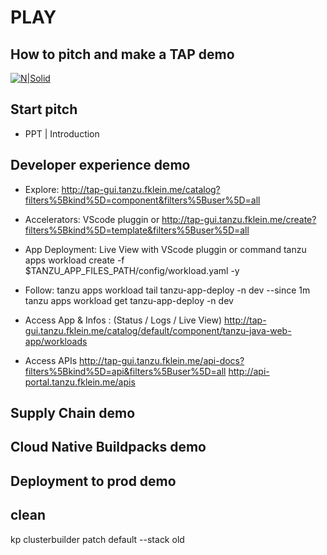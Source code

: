# PLAY
## How to pitch and make a TAP demo

[![N|Solid](https://img.shields.io/badge/VMware-231f20?style=for-the-badge&logo=VMware&logoColor=white)](https://tanzu.vmware.com/application-platform)

## Start pitch

- PPT | Introduction

## Developer experience demo
- Explore: http://tap-gui.tanzu.fklein.me/catalog?filters%5Bkind%5D=component&filters%5Buser%5D=all

- Accelerators: VScode pluggin or http://tap-gui.tanzu.fklein.me/create?filters%5Bkind%5D=template&filters%5Buser%5D=all

- App Deployment: Live View with VScode pluggin or command tanzu apps workload create -f $TANZU_APP_FILES_PATH/config/workload.yaml -y

- Follow: 
tanzu apps workload tail tanzu-app-deploy -n dev --since 1m
tanzu apps workload get tanzu-app-deploy -n dev

- Access App & Infos : (Status / Logs / Live View) http://tap-gui.tanzu.fklein.me/catalog/default/component/tanzu-java-web-app/workloads

- Access APIs
http://tap-gui.tanzu.fklein.me/api-docs?filters%5Bkind%5D=api&filters%5Buser%5D=all
http://api-portal.tanzu.fklein.me/apis

## Supply Chain demo

## Cloud Native Buildpacks demo

## Deployment to prod demo

## clean

kp clusterbuilder patch default --stack old